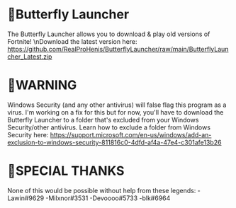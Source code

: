 # 🦋Butterfly Launcher
The Butterfly Launcher allows you to download & play old versions of Fortnite!
\nDownload the latest version here: https://github.com/RealProHenis/ButterflyLauncher/raw/main/ButterflyLauncher_Latest.zip

# 🚨WARNING
Windows Security (and any other antivirus) will false flag this program as a virus. I'm working on a fix for this but for now, you'll have to download the Butterfly Launcher to a folder that's excluded from your Windows Security/other antivirus. Learn how to exclude a folder from Windows Security here: https://support.microsoft.com/en-us/windows/add-an-exclusion-to-windows-security-811816c0-4dfd-af4a-47e4-c301afe13b26

# 💙SPECIAL THANKS
None of this would be possible without help from these legends:
-Lawin#9629
-Milxnor#3531
-Devoooo#5733
-blk#6964
